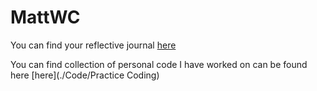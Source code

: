 # MattWC



You can find your reflective journal [here](./Reflections/Reflectdoc.md)

You can find collection of personal code I have worked on can be found here [here](./Code/Practice Coding)
